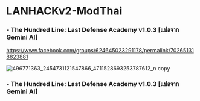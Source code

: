 # LANHACKv2-ModThai
### - The Hundred Line: Last Defense Academy v1.0.3 [แปลจาก Gemini AI]
https://www.facebook.com/groups/624645023291178/permalink/702651318823881

![496771363_2454731121547866_4711528693253787612_n copy](https://github.com/user-attachments/assets/ece207dc-3dca-4cb5-b48b-528aa2678e3f)
### - The Hundred Line: Last Defense Academy v1.0.3 [แปลจาก Gemini AI]
